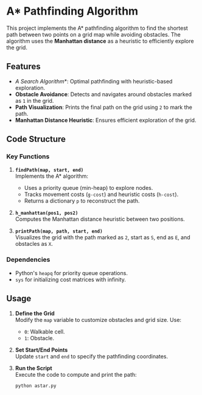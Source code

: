 # A* Pathfinding Algorithm

This project implements the A* pathfinding algorithm to find the shortest path between two points on a grid map while avoiding obstacles. The algorithm uses the **Manhattan distance** as a heuristic to efficiently explore the grid.

## Features
- **A* Search Algorithm**: Optimal pathfinding with heuristic-based exploration.
- **Obstacle Avoidance**: Detects and navigates around obstacles marked as `1` in the grid.
- **Path Visualization**: Prints the final path on the grid using `2` to mark the path.
- **Manhattan Distance Heuristic**: Ensures efficient exploration of the grid.

## Code Structure

### Key Functions
1. **`findPath(map, start, end)`**  
   Implements the A* algorithm:
   - Uses a priority queue (min-heap) to explore nodes.
   - Tracks movement costs (`g-cost`) and heuristic costs (`h-cost`).
   - Returns a dictionary `p` to reconstruct the path.

2. **`h_manhattan(pos1, pos2)`**  
   Computes the Manhattan distance heuristic between two positions.

3. **`printPath(map, path, start, end)`**  
   Visualizes the grid with the path marked as `2`, start as `S`, end as `E`, and obstacles as `X`.

### Dependencies
- Python's `heapq` for priority queue operations.
- `sys` for initializing cost matrices with infinity.

## Usage

1. **Define the Grid**  
   Modify the `map` variable to customize obstacles and grid size. Use:
   - `0`: Walkable cell.
   - `1`: Obstacle.

2. **Set Start/End Points**  
   Update `start` and `end` to specify the pathfinding coordinates.

3. **Run the Script**  
   Execute the code to compute and print the path:
   ```bash
   python astar.py